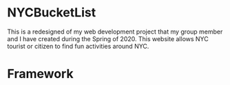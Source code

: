 # NYCBucketList
This is a redesigned of my web development project that my group member and I have created during the Spring of 2020. This website allows NYC tourist or citizen to find fun activities around NYC.

# Framework

